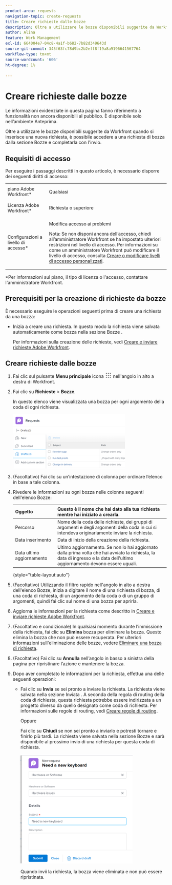 ```yaml
---
product-area: requests
navigation-topic: create-requests
title: Creare richieste dalle bozze
description: Oltre a utilizzare le bozze disponibili suggerite da Workfront quando si inserisce una nuova richiesta, è possibile accedere a una richiesta di bozza dalla sezione Bozze e completarla con l'invio.
author: Alina
feature: Work Management
exl-id: 664004e7-04c8-4a1f-b682-7b82d349643d
source-git-commit: 345f63fc78d9bc2b2eff8f19a8a9196641567764
workflow-type: tm+mt
source-wordcount: '606'
ht-degree: 1%

---
```


# Creare richieste dalle bozze

<span class="preview">Le informazioni evidenziate in questa pagina fanno riferimento a funzionalità non ancora disponibili al pubblico. È disponibile solo nell’ambiente Anteprima.</span>

Oltre a utilizzare le bozze disponibili suggerite da Workfront quando si inserisce una nuova richiesta, è possibile accedere a una richiesta di bozza dalla sezione Bozze e completarla con l&#39;invio.

## Requisiti di accesso

Per eseguire i passaggi descritti in questo articolo, è necessario disporre dei seguenti diritti di accesso:

<table style="table-layout:auto"> 
 <col> 
 <col> 
 <tbody> 
  <tr> 
   <td role="rowheader">piano Adobe Workfront*</td> 
   <td> <p>Qualsiasi </p> </td> 
  </tr> 
  <tr> 
   <td role="rowheader">Licenza Adobe Workfront*</td> 
   <td> <p>Richiesta o superiore</p> </td> 
  </tr> 
  <tr> 
   <td role="rowheader">Configurazioni a livello di accesso*</td> 
   <td> <p>Modifica accesso ai problemi</p> <p>Nota: Se non disponi ancora dell’accesso, chiedi all’amministratore Workfront se ha impostato ulteriori restrizioni nel livello di accesso. Per informazioni su come un amministratore Workfront può modificare il livello di accesso, consulta <a href="../../../administration-and-setup/add-users/configure-and-grant-access/create-modify-access-levels.md" class="MCXref xref">Creare o modificare livelli di accesso personalizzati</a>.</p> </td> 
  </tr> 
 </tbody> 
</table>

&#42;Per informazioni sul piano, il tipo di licenza o l&#39;accesso, contattare l&#39;amministratore Workfront.

## Prerequisiti per la creazione di richieste da bozze

È necessario eseguire le operazioni seguenti prima di creare una richiesta da una bozza: 

* Inizia a creare una richiesta. In questo modo la richiesta viene salvata automaticamente come bozza nella sezione Bozze .

   Per informazioni sulla creazione delle richieste, vedi [Creare e inviare richieste Adobe Workfront](../../../manage-work/requests/create-requests/create-submit-requests.md).

## Creare richieste dalle bozze

1. Fai clic sul pulsante **Menu principale** icona ![](assets/main-menu-icon.png) nell&#39;angolo in alto a destra di Workfront.
1. Fai clic su **Richieste** > **Bozze**.

   In questo elenco viene visualizzata una bozza per ogni argomento della coda di ogni richiesta.

   ![](assets/nwe-drafts-section-with-list-of-drafts-350x169.png)

1. <span class="preview">(Facoltativo) Fai clic su un’intestazione di colonna per ordinare l’elenco in base a tale colonna.</span>

1. Rivedere le informazioni su ogni bozza nelle colonne seguenti dell&#39;elenco Bozze:

   | Oggetto | Questo è il nome che hai dato alla tua richiesta mentre hai iniziato a crearla. |
   |---|---|
   | Percorso | Nome della coda delle richieste, dei gruppi di argomenti e degli argomenti della coda in cui si intendeva originariamente inviare la richiesta. |
   | Data inserimento | Data di inizio della creazione della richiesta. |
   | Data ultimo aggiornamento | Ultimo aggiornamento. Se non lo hai aggiornato dalla prima volta che hai avviato la richiesta, la data di ingresso e la data dell&#39;ultimo aggiornamento devono essere uguali. |

   {style="table-layout:auto"}

1. <span class="preview">(Facoltativo) Utilizzando il filtro rapido nell&#39;angolo in alto a destra dell&#39;elenco Bozze, inizia a digitare il nome di una richiesta di bozza, di una coda di richiesta, di un argomento della coda o di un gruppo di argomenti, quindi fai clic sul nome di una bozza per aprirla. </span>
1. Aggiorna le informazioni per la richiesta come descritto in [Creare e inviare richieste Adobe Workfront](../../../manage-work/requests/create-requests/create-submit-requests.md).
1. (Facoltativo e condizionale) In qualsiasi momento durante l’immissione della richiesta, fai clic su **Elimina** bozza per eliminare la bozza. Questo elimina la bozza che non può essere recuperata. Per ulteriori informazioni sull&#39;eliminazione delle bozze, vedere [Eliminare una bozza di richiesta](../../../manage-work/requests/create-requests/delete-request-draft.md).

1. (Facoltativo) Fai clic su **Annulla** nell’angolo in basso a sinistra della pagina per ripristinare l’azione e mantenere la bozza.

1. Dopo aver completato le informazioni per la richiesta, effettua una delle seguenti operazioni:

   * Fai clic su **Invia** se sei pronto a inviare la richiesta. La richiesta viene salvata nella sezione Inviata . A seconda della regola di routing della coda di richiesta, questa richiesta potrebbe essere indirizzata a un progetto diverso da quello designato come coda di richiesta. Per informazioni sulle regole di routing, vedi [Creare regole di routing](../../../manage-work/requests/create-and-manage-request-queues/create-routing-rules.md).

      Oppure

      Fai clic su **Chiudi** se non sei pronto a inviarlo e potresti tornare e finirlo più tardi. La richiesta viene salvata nella sezione Bozze e sarà disponibile al prossimo invio di una richiesta per questa coda di richiesta.

      ![](assets/nwe-submit-close-discard-draft-buttons-on-new-request-350x340.png)

      Quando invii la richiesta, la bozza viene eliminata e non può essere ripristinata.
